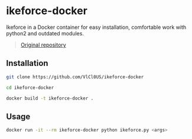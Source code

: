 # ikeforce-docker
Ikeforce in a Docker container for easy installation, comfortable work with python2 and outdated modules.
> [Original repository](https://github.com/SpiderLabs/ikeforce)

## Installation
```bash
git clone https://github.com/VlCl0US/ikeforce-docker
```
```bash
cd ikeforce-docker
```
```bash
docker build -t ikeforce-docker .
```

## Usage
```bash
docker run -it --rm ikeforce-docker python ikeforce.py <args>
```
